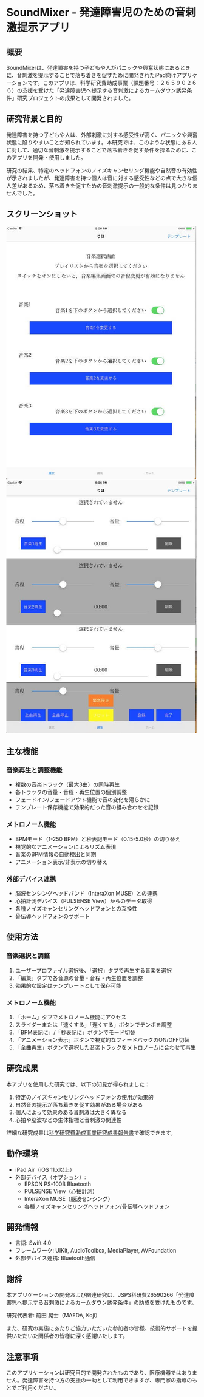 # SoundMixer - 発達障害児のための音刺激提示アプリ

## 概要
SoundMixerは、発達障害を持つ子どもや人がパニックや興奮状態にあるときに、音刺激を提示することで落ち着きを促すために開発されたiPad向けアプリケーションです。このアプリは、科学研究費助成事業（課題番号：２６５９０２６６）の支援を受けた「発達障害児へ提示する音刺激によるカームダウン誘発条件」研究プロジェクトの成果として開発されました。

## 研究背景と目的
発達障害を持つ子どもや人は、外部刺激に対する感受性が高く、パニックや興奮状態に陥りやすいことが知られています。本研究では、このような状態にある人に対して、適切な音刺激を提示することで落ち着きを促す条件を探るために、このアプリを開発・使用しました。

研究の結果、特定のヘッドフォンのノイズキャンセリング機能や自然音の有効性が示されましたが、発達障害を持つ個人は音に対する感受性などの点で大きな個人差があるため、落ち着きを促すための音刺激提示の一般的な条件は見つかりませんでした。

## スクリーンショット
![メトロノーム画面](./images/IMG_0019.jpeg)
![音楽選択画面](./images/IMG_0020.jpeg)

## 主な機能

### 音楽再生と調整機能
- 複数の音楽トラック（最大3曲）の同時再生
- 各トラックの音量・音程・再生位置の個別調整
- フェードイン/フェードアウト機能で音の変化を滑らかに
- テンプレート保存機能で効果的だった音の組み合わせを記録

### メトロノーム機能
- BPMモード（1-250 BPM）と秒表記モード（0.15-5.0秒）の切り替え
- 視覚的なアニメーションによるリズム表現
- 音楽のBPM情報の自動検出と同期
- アニメーション表示/非表示の切り替え

### 外部デバイス連携
- 脳波センシングヘッドバンド（InteraXon MUSE）との連携
- 心拍計測デバイス（PULSENSE View）からのデータ取得
- 各種ノイズキャンセリングヘッドフォンとの互換性
- 骨伝導ヘッドフォンのサポート

## 使用方法

### 音楽選択と調整
1. ユーザープロファイル選択後、「選択」タブで再生する音楽を選択
2. 「編集」タブで各音源の音量・音程・再生位置を調整
3. 効果的な設定はテンプレートとして保存可能

### メトロノーム機能
1. 「ホーム」タブでメトロノーム機能にアクセス
2. スライダーまたは「速くする」「遅くする」ボタンでテンポを調整
3. 「BPM表記に」/「秒表記に」ボタンでモード切替
4. 「アニメーション表示」ボタンで視覚的なフィードバックのON/OFF切替
5. 「全曲再生」ボタンで選択した音楽トラックをメトロノームに合わせて再生

## 研究成果

本アプリを使用した研究では、以下の知見が得られました：

1. 特定のノイズキャンセリングヘッドフォンの使用が効果的
2. 自然音の提示が落ち着きを促す効果がある場合がある
3. 個人によって効果のある音刺激は大きく異なる
4. 心拍や脳波などの生体指標と音刺激の関連性

詳細な研究成果は[科学研究費助成事業研究成果報告書](https://kaken.nii.ac.jp/file/KAKENHI-PROJECT-26590266/26590266seika.pdf)で確認できます。

## 動作環境
- iPad Air（iOS 11.x以上）
- 外部デバイス（オプション）:
  - EPSON PS-100B Bluetooth
  - PULSENSE View（心拍計測）
  - InteraXon MUSE（脳波センシング）
  - 各種ノイズキャンセリングヘッドフォン/骨伝導ヘッドフォン

## 開発情報
- 言語: Swift 4.0
- フレームワーク: UIKit, AudioToolbox, MediaPlayer, AVFoundation
- 外部デバイス連携: Bluetooth通信

## 謝辞

本アプリケーションの開発および関連研究は、JSPS科研費26590266「発達障害児へ提示する音刺激によるカームダウン誘発条件」の助成を受けたものです。

研究代表者: 前田 晃士（MAEDA, Koji）

また、研究の実施にあたりご協力いただいた参加者の皆様、技術的サポートを提供いただいた関係者の皆様に深く感謝いたします。

## 注意事項

このアプリケーションは研究目的で開発されたものであり、医療機器ではありません。発達障害を持つ方の支援の一助として利用できますが、専門家の指導のもとでご利用ください。
